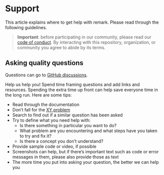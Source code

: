 # Support

This article explains where to get help with remark. Please read through the following guidelines.

> **Important**: before participating in our community, please read our [code of conduct](./CODE_OF_CONDUCT.md). By interacting with this repository, organization, or community you agree to abide by its terms.

## Asking quality questions

Questions can go to [GitHub discussions](https://github.com/opencanarias/taple-docsite/discussions).

Help us help you! Spend time framing questions and add links and resources. Spending the extra time up front can help save everyone time in the long run. Here are some tips:

* Read through the documentation
* Don’t fall for the [XY problem](https://meta.stackexchange.com/questions/66377/what-is-the-xy-problem/66378#66378)
* Search to find out if a similar question has been asked
* Try to define what you need help with:
  * Is there something in particular you want to do?
  * What problem are you encountering and what steps have you taken to try and fix it?
  * Is there a concept you don’t understand?  
* Provide sample code or video, if possible
* Screenshots can help, but if there’s important text such as code or error messages in them, please also provide those as text
* The more time you put into asking your question, the better we can help you